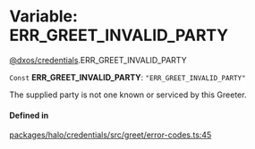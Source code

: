 # Variable: ERR\_GREET\_INVALID\_PARTY

[@dxos/credentials](../modules/dxos_credentials.md).ERR_GREET_INVALID_PARTY

 `Const` **ERR\_GREET\_INVALID\_PARTY**: ``"ERR_GREET_INVALID_PARTY"``

The supplied party is not one known or serviced by this Greeter.

#### Defined in

[packages/halo/credentials/src/greet/error-codes.ts:45](https://github.com/dxos/dxos/blob/db8188dae/packages/halo/credentials/src/greet/error-codes.ts#L45)
